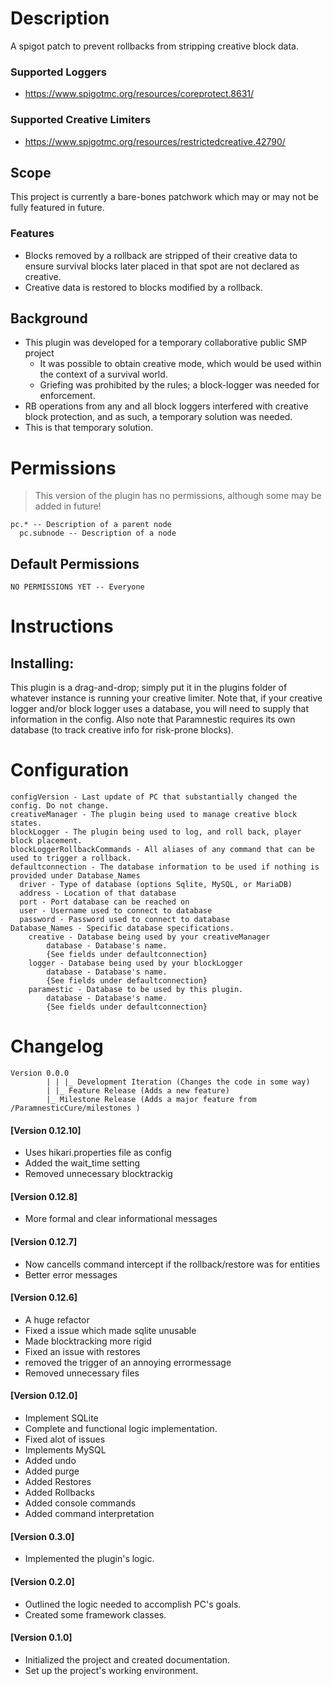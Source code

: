 # Description
A spigot patch to prevent rollbacks from stripping creative block data.

### Supported Loggers
- https://www.spigotmc.org/resources/coreprotect.8631/

### Supported Creative Limiters
- https://www.spigotmc.org/resources/restrictedcreative.42790/


## Scope
This project is currently a bare-bones patchwork which may or may not be fully featured in future.

### Features
- Blocks removed by a rollback are stripped of their creative data to ensure survival blocks later placed in that spot are not declared as creative.
- Creative data is restored to blocks modified by a rollback.

## Background
- This plugin was developed for a temporary collaborative public SMP project
  - It was possible to obtain creative mode, which would be used within the context of a survival world.
  - Griefing was prohibited by the rules; a block-logger was needed for enforcement.
- RB operations from any and all block loggers interfered with creative block protection, and as such, a temporary solution was needed.
- This is that temporary solution.

# Permissions
> This version of the plugin has no permissions, although some may be added in future!
```
pc.* -- Description of a parent node
  pc.subnode -- Description of a node
```
## Default Permissions
```
NO PERMISSIONS YET -- Everyone
```

# Instructions
## Installing:
This plugin is a drag-and-drop; simply put it in the plugins folder of whatever instance is running your creative limiter.
Note that, if your creative logger and/or block logger uses a database, you will need to supply that information in the config.
Also note that Paramnestic requires its own database (to track creative info for risk-prone blocks).

# Configuration
```
configVersion - Last update of PC that substantially changed the config. Do not change.
creativeManager - The plugin being used to manage creative block states.
blockLogger - The plugin being used to log, and roll back, player block placement.
blockLoggerRollbackCommands - All aliases of any command that can be used to trigger a rollback.
defaultconnection - The database information to be used if nothing is provided under Database_Names
  driver - Type of database (options Sqlite, MySQL, or MariaDB)
  address - Location of that database
  port - Port database can be reached on
  user - Username used to connect to database
  password - Password used to connect to database
Database_Names - Specific database specifications.
    creative - Database being used by your creativeManager
        database - Database's name.
        {See fields under defaultconnection}
    logger - Database being used by your blockLogger
        database - Database's name.
        {See fields under defaultconnection}
    paramestic - Database to be used by this plugin.
        database - Database's name.
        {See fields under defaultconnection}
```
# Changelog
```
Version 0.0.0
        | | |_ Development Iteration (Changes the code in some way)
        | |_ Feature Release (Adds a new feature)
        |_ Milestone Release (Adds a major feature from /ParamnesticCure/milestones )
```
#### [Version 0.12.10]
 - Uses hikari.properties file as config
 - Added the wait_time setting
 - Removed unnecessary blocktrackig
#### [Version 0.12.8]
 - More formal and clear informational messages
#### [Version 0.12.7]
 - Now cancells command intercept if the rollback/restore was for entities
 - Better error messages
#### [Version 0.12.6]
 - A huge refactor
 - Fixed a issue which made sqlite unusable
 - Made blocktracking more rigid
 - Fixed an issue with restores
 - removed the trigger of an annoying errormessage
 - Removed unnecessary files
#### [Version 0.12.0]
 - Implement SQLite
 - Complete and functional logic implementation.
 - Fixed alot of issues
 - Implements MySQL
 - Added undo
 - Added purge
 - Added Restores
 - Added Rollbacks
 - Added console commands
 - Added command interpretation
#### [Version 0.3.0]
 - Implemented the plugin's logic.
#### [Version 0.2.0]
 - Outlined the logic needed to accomplish PC's goals.
 - Created some framework classes.
#### [Version 0.1.0]
 - Initialized the project and created documentation.
 - Set up the project's working environment.
